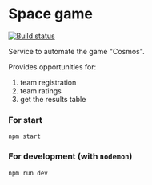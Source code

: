 # Space game

[![Build status](https://travis-ci.org/ariarzer/space-game.svg?branch=master)](https://travis-ci.org/ariarzer/type)

Service to automate the game "Cosmos".

Provides opportunities for:
1. team registration
2. team ratings
3. get the results table

### For start
  ```shell
  npm start
  ```

### For development (with `nodemon`)
  ```shell
  npm run dev
  ```
  
  